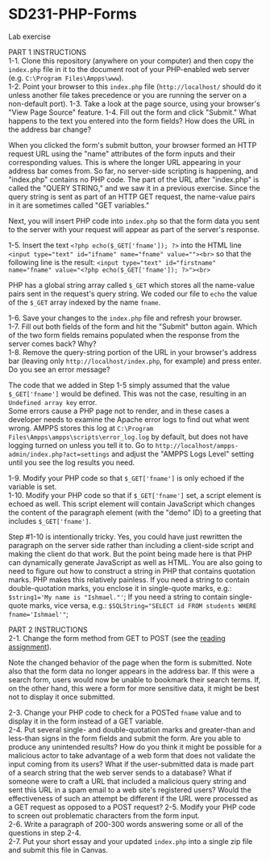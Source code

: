 # SD231-PHP-Forms
Lab exercise

PART 1 INSTRUCTIONS  
1-1. Clone this repository (anywhere on your computer) and then copy the `index.php` file in it to the document root of your PHP-enabled web server (e.g. `C:\Program Files\Ampps\www`).  
1-2. Point your browser to this `index.php` file (`http://localhost/` should do it unless another file takes precedence or you are running the server on a non-default port).
1-3. Take a look at the page source, using your browser's "View Page Source" feature.
1-4. Fill out the form and click "Submit."  What happens to the text you entered into the form fields? How does the URL in the address bar change?

When you clicked the form's submit button, your browser formed an HTTP request URL using the "name" attributes of the form inputs and their corresponding values. This is where the longer URL appearing in your address bar comes from. So far, no server-side scripting is happening, and "index.php" contains no PHP code. The part of the URL after "index.php" is called the "QUERY STRING," and we saw it in a previous exercise. Since the query string is sent as part of an HTTP GET request, the name-value pairs in it are sometimes called "GET variables."  

Next, you will insert PHP code into `index.php` so that the form data you sent to the server with your request will appear as part of the server's response.

1-5. Insert the text `<?php echo($_GET['fname']); ?>` into the HTML line `<input type="text" id="ifname" name="fname" value=""><br>` so that the following line is the result:
`<input type="text" id="firstname" name="fname" value="<?php echo($_GET['fname']); ?>"><br>`

PHP has a global string array called `$_GET` which stores all the name-value pairs sent in the request's query string. We coded our file to `echo` the value of the `$_GET` array indexed by the name `fname`. 

1-6. Save your changes to the `index.php` file and refresh your browser.  
1-7. Fill out both fields of the form and hit the "Submit" button again. Which of the two form fields remains populated when the response from the server comes back? Why?  
1-8. Remove the query-string portion of the URL in your browser's address bar (leaving only `http://localhost/index.php`, for example) and press enter. Do you see an error message?  

The code that we added in Step 1-5 simply assumed that the value `$_GET['fname']` would be defined. This was not the case, resulting in an `Undefined array key` error.   
Some errors cause a PHP page not to render, and in these cases a developer needs to examine the Apache error logs to find out what went wrong. AMPPS stores this log at 
`C:\Program Files\Ampps\ampps\scripts\error_log.log` by default, but does not have logging turned on unless you tell it to. Go to `http://localhost/ampps-admin/index.php?act=settings` and adjust the "AMPPS Logs Level" setting until you see the log results you need.  

1-9. Modify your PHP code so that `$_GET['fname']` is only echoed if the variable is set.  
1-10. Modify your PHP code so that if `$_GET['fname']` set, a script element is echoed as well. This script element will contain JavaScript which changes the content of the paragraph element (with the "demo" ID) to a greeting that includes `$_GET['fname']`.  

Step #1-10 is intentionally tricky. Yes, you could have just rewritten the paragraph on the server side rather than including a client-side script and making the client do that work. But the point being made here is that PHP can dynamically generate JavaScript as well as HTML. You are also going to need to figure out how to construct a string in PHP that contains quotation marks. PHP makes this relatively painless. If you need a string to contain double-quotation marks, you enclose it in single-quote marks, e.g.: `$string1='My name is "Ishmael."'`; If you need a string to contain single-quote marks, vice versa, e.g.: `$SQLString="SELECT id FROM students WHERE fname='Ishmael'"`;  

PART 2 INSTRUCTIONS  
2-1. Change the form method from GET to POST (see the [reading assignment](https://www.w3schools.com/php/php_forms.asp)).  

Note the changed behavior of the page when the form is submitted. Note also that the form data no longer appears in the address bar. If this were a search form, users would now be unable to bookmark their search terms. If, on the other hand, this were a form for more sensitive data, it might be best not to display it once submitted. 

2-3. Change your PHP code to check for a POSTed `fname` value and to display it in the form instead of a GET variable.  
2-4. Put several single- and double-quotation marks and greater-than and less-than signs in the form fields and submit the form. Are you able to produce any unintended results? How do you think it might be possible for a malicious actor to take advantage of a web form that does not validate the input coming from its users?  What if the user-submitted data is made part of a search string that the web server sends to a database? What if someone were to craft a URL that included a malicious query string and sent this URL in a spam email to a web site's registered users? Would the effectiveness of such an attempt be different if the URL were processed as a GET request as opposed to a POST request?
2-5. Modify your PHP code to screen out problematic characters from the form input.  
2-6. Write a paragraph of 200-300 words answering some or all of the questions in step 2-4.  
2-7. Put your short essay and your updated `index.php` into a single zip file and submit this file in Canvas.    

